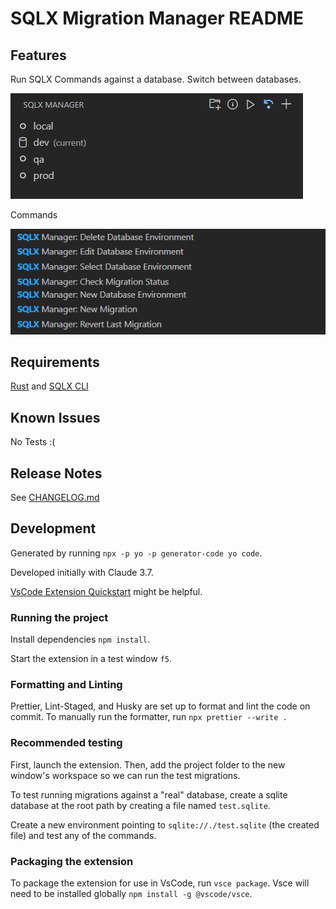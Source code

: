 # SQLX Migration Manager README

## Features

Run SQLX Commands against a database. Switch between databases.

![gui](images/gui.png)

Commands

![gui](images/commands.png)

## Requirements

[Rust](https://www.rust-lang.org/tools/install) and [SQLX CLI](https://github.com/launchbadge/sqlx/tree/main/sqlx-cli)

## Known Issues

No Tests :(

## Release Notes

See [CHANGELOG.md](CHANGELOG.md)

## Development

Generated by running `npx -p yo -p generator-code yo code`.

Developed initially with Claude 3.7.

[VsCode Extension Quickstart](vsc-extension-quickstart.md) might be helpful.

### Running the project

Install dependencies `npm install`.

Start the extension in a test window `f5`.

### Formatting and Linting

Prettier, Lint-Staged, and Husky are set up to format and lint the code on commit. To manually run the formatter, run `npx prettier --write .`

### Recommended testing

First, launch the extension. Then, add the project folder to the new window's workspace so we can run the test migrations.

To test running migrations against a "real" database, create a sqlite database at the root path by creating a file named `test.sqlite`.

Create a new environment pointing to `sqlite://./test.sqlite` (the created file) and test any of the commands.

### Packaging the extension

To package the extension for use in VsCode, run `vsce package`. Vsce will need to be installed globally `npm install -g @vscode/vsce`.
